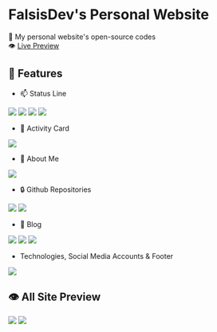 # FalsisDev's Personal Website
🧪 My personal website's open-source codes<br>
👁 [Live Preview](https://dev.falsisdev.ga/)

## 📀 Features

- 📫 Status Line<br>

<img src="https://cdn.discordapp.com/attachments/775822548519616562/872733331500970024/unknown.png">
<img src="https://cdn.discordapp.com/attachments/775822548519616562/872733231072575498/unknown.png">
<img src="https://cdn.discordapp.com/attachments/775822548519616562/872733023932661790/unknown.png">
<img src="https://cdn.discordapp.com/attachments/775822548519616562/872733433179299892/unknown.png">

- 📝 Activity Card<br>

<img src="https://cdn.discordapp.com/attachments/775822548519616562/872733544466763806/unknown.png">

- 📩 About Me<br>

<img src="https://cdn.discordapp.com/attachments/775822548519616562/872045735871406111/unknown.png">

- 🔒 Github Repositories<br>

<img src="https://cdn.discordapp.com/attachments/775822548519616562/872045790518972446/unknown.png">
<img src="https://cdn.discordapp.com/attachments/775822548519616562/872045822911590400/unknown.png">

- 🎯 Blog

<img src="https://cdn.discordapp.com/attachments/775822548519616562/873582084348858388/unknown.png">
<img src="https://cdn.discordapp.com/attachments/775822548519616562/873582188434718730/unknown.png">
<img src="https://cdn.discordapp.com/attachments/775822548519616562/873582300682657862/unknown.png">

- Technologies, Social Media Accounts & Footer<br>

<img src="https://cdn.discordapp.com/attachments/775822548519616562/872048006554329128/unknown.png">

## 👁 All Site Preview
<img src="https://cdn.discordapp.com/attachments/775822548519616562/873582515913371718/unknown.png">

<img src="https://img.shields.io/github/license/falsisdev/site?color=red&style=for-the-badge">
